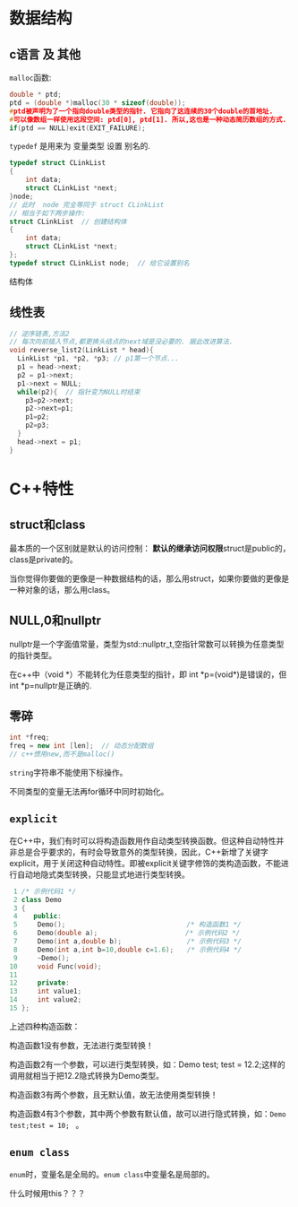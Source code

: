 # 数据结构

## c语言 及 其他

`malloc`函数:

```c
double * ptd;
ptd = (double *)malloc(30 * sizeof(double));
#ptd被声明为了一个指向double类型的指针. 它指向了这连续的30个double的首地址.
#可以像数组一样使用这段空间: ptd[0], ptd[1]. 所以,这也是一种动态简历数组的方式.
if(ptd == NULL)exit(EXIT_FAILURE);
```



`typedef` 是用来为 变量类型 设置 别名的.

```c
typedef struct CLinkList
{
    int data;
    struct CLinkList *next;
}node;
// 此时  node 完全等同于 struct CLinkList
// 相当于如下两步操作:
struct CLinkList  // 创建结构体
{　　 
    int data;
    struct CLinkList *next;
};
typedef struct CLinkList node;  // 给它设置别名
```



结构体



## 线性表

```c
// 逆序链表,方法2
// 每次向前插入节点,都更换头结点的next域是没必要的. 据此改进算法.
void reverse_list2(LinkList * head){
  LinkList *p1, *p2, *p3; // p1第一个节点...
  p1 = head->next;
  p2 = p1->next;
  p1->next = NULL;
  while(p2){  // 指针变为NULL时结束
    p3=p2->next;
    p2->next=p1;
    p1=p2;
    p2=p3;
  }
  head->next = p1;
}
```

# C++特性

## struct和class

最本质的一个区别就是默认的访问控制： **默认的继承访问权限**struct是public的，class是private的。

当你觉得你要做的更像是一种数据结构的话，那么用struct，如果你要做的更像是一种对象的话，那么用class。 

## NULL,0和nullptr

nullptr是一个字面值常量，类型为std::nullptr_t,空指针常数可以转换为任意类型的指针类型。

在c++中（void *）不能转化为任意类型的指针，即 int \*p=(void\*)是错误的，但int *p=nullptr是正确的.

## 零碎

```c++
int *freq;
freq = new int [len];  // 动态分配数组
// c++惯用new,而不是malloc()
```

`string`字符串不能使用下标操作。

不同类型的变量无法再for循环中同时初始化。

## `explicit`

在C++中，我们有时可以将构造函数用作自动类型转换函数。但这种自动特性并非总是合乎要求的，有时会导致意外的类型转换，因此，C++新增了关键字explicit，用于关闭这种自动特性。即被explicit关键字修饰的类构造函数，不能进行自动地隐式类型转换，只能显式地进行类型转换。
```c++
 1 /* 示例代码1 */
 2 class Demo
 3 {
 4    public:
 5     Demo();    　　　　　　　　　　　　　　   /* 构造函数1 */
 6     Demo(double a);　　　　　　　　　　　　  /* 示例代码2 */
 7     Demo(int a,double b);　　　　　　　　   /* 示例代码3 */
 8     Demo(int a,int b=10,double c=1.6);　　/* 示例代码4 */
 9     ~Demo();
10     void Func(void);
11 
12     private:
13     int value1;
14     int value2;
15 };
```

上述四种构造函数：

构造函数1没有参数，无法进行类型转换！

构造函数2有一个参数，可以进行类型转换，如：Demo test; test = 12.2;这样的调用就相当于把12.2隐式转换为Demo类型。

构造函数3有两个参数，且无默认值，故无法使用类型转换！

构造函数4有3个参数，其中两个参数有默认值，故可以进行隐式转换，如：`Demo test;test = 10; ` 。

## `enum class`

`enum`时，变量名是全局的。`enum class`中变量名是局部的。



什么时候用this？？？

 